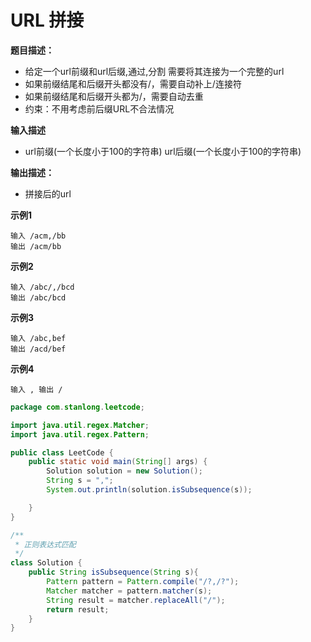 # URL 拼接

**题目描述：**

- 给定一个url前缀和url后缀,通过,分割 需要将其连接为一个完整的url
- 如果前缀结尾和后缀开头都没有/，需要自动补上/连接符
- 如果前缀结尾和后缀开头都为/，需要自动去重
- 约束：不用考虑前后缀URL不合法情况


**输入描述**

- url前缀(一个长度小于100的字符串) url后缀(一个长度小于100的字符串)

**输出描述：**

- 拼接后的url

**示例1**

```
输入 /acm,/bb
输出 /acm/bb
```

**示例2**

```
输入 /abc/,/bcd
输出 /abc/bcd
```

**示例3**

```
输入 /abc,bef
输出 /acd/bef
```

**示例4**

```
输入 , 输出 /
```

```java
package com.stanlong.leetcode;

import java.util.regex.Matcher;
import java.util.regex.Pattern;

public class LeetCode {
    public static void main(String[] args) {
        Solution solution = new Solution();
        String s = ",";
        System.out.println(solution.isSubsequence(s));

    }
}

/**
 * 正则表达式匹配
 */
class Solution {
    public String isSubsequence(String s){
        Pattern pattern = Pattern.compile("/?,/?");
        Matcher matcher = pattern.matcher(s);
        String result = matcher.replaceAll("/");
        return result;
    }
}
```

